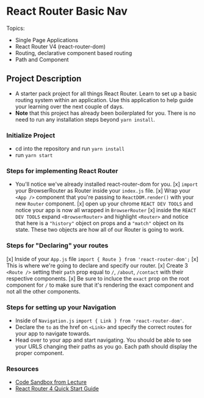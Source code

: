 # React Router Basic Nav

Topics:

* Single Page Applications
* React Router V4 (react-router-dom)
* Routing, declarative component based routing
* Path and Component

## Project Description

* A starter pack project for all things React Router. Learn to set up a basic routing system within an application. Use this application to help guide your learning over the next couple of days.
* **Note** that this project has already been boilerplated for you. There is no need to run any installation steps beyond `yarn install`.

### Initialize Project

* cd into the repository and run `yarn install`
* run `yarn start`

### Steps for implementing React Router

* You'll notice we've already installed react-router-dom for you.
[x] `import` your BrowserRouter as Router inside your `index.js` file.
[x] Wrap your `<App />` component that you're passing to `ReactDOM.render()` with your new `Router` component.
[x] open up your chrome `REACT DEV TOOLS` and notice your app is now all wrapped in `BrowserRouter`
[x] inside the `REACT DEV TOOLS` expand `<BrowserRouter>` and highlight `<Router>` and notice that here is a `"history"` object on props and a `"match"` object on its state. These two objects are how all of our Router is going to work. 

### Steps for "Declaring" your routes

[x] Inside of your `App.js` file `import { Route } from 'react-router-dom';`
[x] This is where we're going to declare and specify our router.
[x] Create 3 `<Route />` setting their `path` prop equal to `/`, `/about`, `/contact` with their respective components.
[x] Be sure to incluce the `exact` prop on the root component for `/` to make sure that it's rendering the exact component and not all the other components.

### Steps for setting up your Navigation

* Inside of `Navigation.js` `import { Link } from 'react-router-dom'`.
* Declare the `to` as the href on `<Link>` and specify the correct routes for your app to navigate towards.
* Head over to your app and start navigating. You should be able to see your URLS changing their paths as you go. Each path should display the proper component. 

### Resources

* [Code Sandbox from Lecture](https://codesandbox.io/s/n58oqgwmP)
* [React Router 4 Quick Start Guide](https://reacttraining.com/react-router/web/guides/quick-start)
